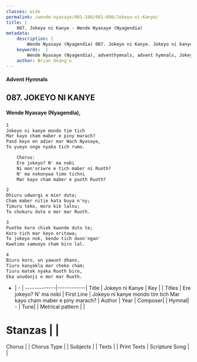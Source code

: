 ```yaml
---
classes: wide
permalink: /wende-nyasaye/001-100/081-090/Jokeyo-ni-Kanye/
title: |
    087. Jokeyo ni Kanye - Wende Nyasaye (Nyagendia)
metadata:
    description: |
        Wende Nyasaye (Nyagendia) 087. Jokeyo ni Kanye. Jokeyo ni kanye mondo tim tich Mar kayo cham maber e piny marach? Pand keyo en adier mar Wach Nyasaye, To yueyo onge nyaka tich rumo.  	Chorus: 	Ere jokeyo? N' ma nobi 	Ni mon'oriwre e tich maber ni Ruoth? 	N' ma nokonywa timo tichni 	Mar kayo cham maber e puoth Ruoth?  
    keywords:  |
        Wende Nyasaye (Nyagendia), adventhymnals, advent hymnals, Jokeyo ni Kanye, Jokeyo ni kanye mondo tim tich Mar kayo cham maber e piny marach?. Ere jokeyo? N' ma nobi
    author: Brian Onang'o
---
```


#### Advent Hymnals
## 087. JOKEYO NI KANYE
####  Wende Nyasaye (Nyagendia),

```txt
1
Jokeyo ni kanye mondo tim tich
Mar kayo cham maber e piny marach?
Pand keyo en adier mar Wach Nyasaye,
To yueyo onge nyaka tich rumo.

	Chorus:
	Ere jokeyo? N' ma nobi
	Ni mon'oriwre e tich maber ni Ruoth?
	N' ma nokonywa timo tichni
	Mar kayo cham maber e puoth Ruoth?

2
Dhiuru udwargi e mier duto;
Cham maber nitie kata buya n'ny;
Timuru teko, moro kik lalnu;
To chokuru duto e mor mar Ruoth.

3
Puothe koro chiek kwonde duto te;
Koro tich mar keyo oritowa;
To jokeyo nok, kendo tich duon'ngan'
Kwatimo samuoyo cham biro lal.

4
Biuru koro, un yawuot dhano,
Tiuru kanyakla mar choko cham;
Tiuru matek nyaka Ruoth biro,
Eka unudonji e mor mar Ruoth.

```

- |   -  |
-------------|------------|
Title | Jokeyo ni Kanye |
Key |  |
Titles | Ere jokeyo? N' ma nobi |
First Line | Jokeyo ni kanye mondo tim tich Mar kayo cham maber e piny marach? |
Author | 
Year | 
Composer| |
Hymnal|  - |
Tune|  |
Metrical pattern | |
# Stanzas |  |
Chorus |  |
Chorus Type |  |
Subjects | |
Texts |  |
Print Texts | 
Scripture Song |  |
    
